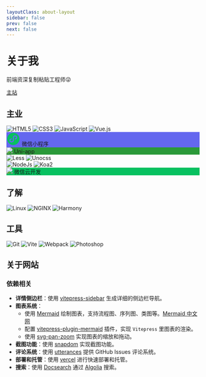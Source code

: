 ```yaml
---
layoutClass: about-layout
sidebar: false
prev: false
next: false
---
```


<style>
.about-layout .badgebox{
  display: flex;
  flex-wrap: wrap
}
.about-layout .badgebox .shields{
  margin-right: 6px;
  margin-bottom: 6px;
}
.about-layout .badge{
  display: flex;
  align-items: center;
  justify-content: center;
  height: 20px;
  font-size: 0;
  line-height: 20px;
  margin-right: 6px;
  margin-bottom: 6px;
  background: #333;
  border-radius: 4px;
  padding: 0 4px;
}
.about-layout .badge .icon{
  width: 18px;
  height: 18px;
  margin: 0;
  /* 图片颜色为白色 */
  filter: brightness(0) invert(1);
}
.about-layout .badge span{
  font-size: 10px;
  line-height: 1;
  color: #fff;
  margin-left: 2px;
  margin-right: 2px;
}
</style>

# 关于我
前端资深复制粘贴工程师😜

[主站](https://duminghong.com/)


## 主业

<div class="badgebox">
  <img class="shields" src="/assets/badges/HTML5.svg" alt="HTML5" />
  <img class="shields" src="/assets/badges/CSS3.svg" alt="CSS3" />
  <img class="shields" src="/assets/badges/JavaScript.svg" alt="JavaScript" />
  <img class="shields" src="/assets/badges/Vue.svg" alt="Vue.js" />
</div>
<div class="badgebox">
  <div class="badge" style="background: #6467ef">
    <img class="icon" src="data:image/svg+xml;charset=UTF-8,%3csvg width='36' height='36' xmlns='http://www.w3.org/2000/svg'%3e%3cpath d='M27.4362985 16.6454925c-.7072239 1.1607165-1.8835821 2.0505075-3.2927761 2.4601791-.0354627.0102687-.0705672.0212538-.1062687.0309254-.2176716.0618508-.4409552.0997015-.6622089.0997015-.9763582 0-1.5276418-.6594627-1.2315224-1.4730746.216597-.5949851.785194-1.097194 1.4791642-1.3296717 1.0755821-.3922388 1.8271044-1.2868059 1.8271044-2.3277612 0-1.4026268-1.3645373-2.5397014-3.0476417-2.5397014-1.6832239 0-3.0476418 1.1370746-3.0476418 2.5397014v7.788418c0 1.8730746-1.0852538 3.515582-2.709015 4.4445373-.8851343.506388-1.9277612.8040597-3.0475224.8040597-3.1743283 0-5.75665667-2.3545075-5.75665667-5.248597 0-.9211941.26340299-1.7863881.72238806-2.5397015.71032836-1.1658508 1.89397011-2.0586269 3.31164181-2.4656717.001194-.0003582.0022686-.0007164.0034627-.0010746.2390447-.0743881.4869253-.1157015.7313433-.1157015.9806567 0 1.5345671.6625672 1.2371343 1.4797612-.2015523.553791-.7443582 1.0306866-1.377194 1.2844179-.0755821.025194-.1491344.0534925-.2217314.0833433-1.0052537.4150448-1.6980298 1.2762985-1.6980298 2.2746269 0 1.4026268 1.3644179 2.539582 3.0476417 2.539582 1.6831045 0 3.0475224-1.1369552 3.0475224-2.539582v-7.788418c0-1.873194 1.0851344-3.515582 2.709015-4.44465667.8851343-.50638806 1.9277612-.8040597 3.0476418-.8040597 3.1742089 0 5.7566567 2.35450747 5.7566567 5.24871637 0 .9210747-.2635224 1.7863881-.7225075 2.5397015M18 2C9.16346269 2 2 9.16346269 2 18c0 8.8365373 7.16346269 16 16 16 8.8365373 0 16-7.1634627 16-16 0-8.83653731-7.1634627-16-16-16' fill='%2307C160' fill-rule='evenodd'/%3e%3c/svg%3e" />
    <span>微信小程序</span>
  </div>
  <div class="badge" style="background: #2b9939">
    <img class="icon" src="https://qiniu-web-assets.dcloud.net.cn/unidoc/zh/uni.png" />
    <span>Uni-app</span>
  </div>
</div>
<div class="badgebox">
  <img class="shields" src="/assets/badges/Less.svg" alt="Less" />
  <img class="shields" src="/assets/badges/Unocss.svg" alt="Unocss" />
</div>
<div class="badgebox">
  <img class="shields" src="/assets/badges/NodeJs.svg" alt="NodeJs" />
  <img class="shields" src="/assets/badges/Koa2.svg" alt="Koa2" />
  <div class="badge" style="background: #07c160">
    <img class="icon" src="https://static-index-4gtuqm3bfa95c963-1304825656.tcloudbaseapp.com/official-website/favicon.svg" />
    <span>微信云开发</span>
  </div>
</div>




## 了解
<div class="badgebox">
  <img class="shields" src="/assets/badges/Linux.svg" alt="Linux" />
  <img class="shields" src="/assets/badges/NGINX.svg" alt="NGINX" />
  <img class="shields" src="/assets/badges/Harmony.svg" alt="Harmony" />
</div>


## 工具
<div class="badgebox">
  <img class="shields" src="/assets/badges/Git.svg" alt="Git" />
  <img class="shields" src="/assets/badges/Vite.svg" alt="Vite" />
  <img class="shields" src="/assets/badges/Webpack.svg" alt="Webpack" />
  <img class="shields" src="/assets/badges/Photoshop.svg" alt="Photoshop" />
</div>


## 关于网站
### 依赖相关
- **详情侧边栏**：使用 [vitepress-sidebar](https://vitepress-sidebar.cdget.com/zhHans/) 生成详细的侧边栏导航。
- **图表系统**： 
  - 使用 [Mermaid](https://mermaid.js.org/) 绘制图表，支持流程图、序列图、类图等。[Mermaid 中文网](https://mermaid.nodejs.cn/)
  - 配置 [vitepress-plugin-mermaid](https://github.com/emersonbottero/vitepress-plugin-mermaid) 插件，实现 `Vitepress` 里图表的渲染。
  - 使用 [svg-pan-zoom](https://github.com/bumbu/svg-pan-zoom) 实现图表的缩放和拖动。
- **截图功能**：使用 [snapdom](https://github.com/zumerlab/snapdom) 实现截图功能。
- **评论系统**：使用 [utterances](https://utteranc.es/) 提供 GitHub Issues 评论系统。
- **部署和托管**：使用 [vercel](https://vercel.com/) 进行快速部署和托管。
- **搜索**：使用 [Docsearch](https://docsearch.algolia.com/) 通过 [Algolia](https://algolia.com/) 搜索。